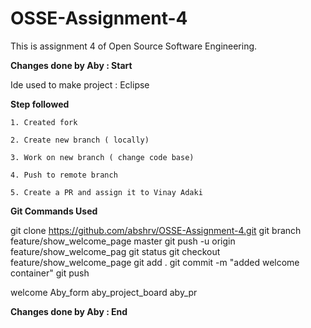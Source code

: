 # OSSE-Assignment-4
This is assignment 4 of Open Source Software Engineering.


**Changes done by Aby : Start**

Ide used to make project : Eclipse

**Step followed**


    1. Created fork

    2. Create new branch ( locally)

    3. Work on new branch ( change code base)

    4. Push to remote branch

    5. Create a PR and assign it to Vinay Adaki



**Git Commands Used**

git clone https://github.com/abshrv/OSSE-Assignment-4.git git branch feature/show_welcome_page master git push -u origin feature/show_welcome_pag git status git checkout feature/show_welcome_page git add . git commit -m "added welcome container" git push

welcome Aby_form aby_project_board aby_pr

**Changes done by Aby : End**
